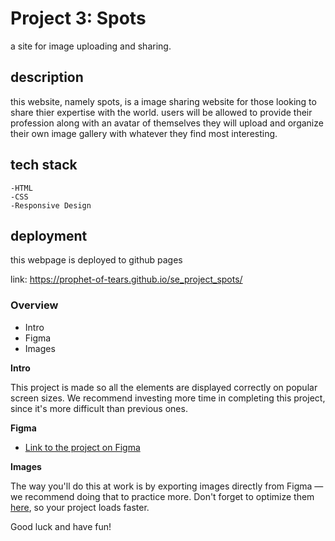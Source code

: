 # Project 3: Spots
a site for image uploading and sharing. 
## description
this website, namely spots, is a image sharing website for those looking to share thier expertise with the world. users will be allowed to provide their profession along with an avatar of themselves they will upload and organize their own image gallery with whatever they find most interesting.

## tech stack
    -HTML
    -CSS
    -Responsive Design

## deployment
this webpage is deployed to github pages

link: https://prophet-of-tears.github.io/se_project_spots/

### Overview  

* Intro  
* Figma  
* Images  
  
**Intro**
  
This project is made so all the elements are displayed correctly on popular screen sizes. We recommend investing more time in completing this project, since it's more difficult than previous ones.  
  
**Figma**  
  
* [Link to the project on Figma](https://www.figma.com/file/BBNm2bC3lj8QQMHlnqRsga/Sprint-3-Project-%E2%80%94-Spots?type=design&node-id=2%3A60&mode=design&t=afgNFybdorZO6cQo-1)
  
**Images**  
  
The way you'll do this at work is by exporting images directly from Figma — we recommend doing that to practice more. Don't forget to optimize them [here](https://tinypng.com/), so your project loads faster. 
  
Good luck and have fun!
